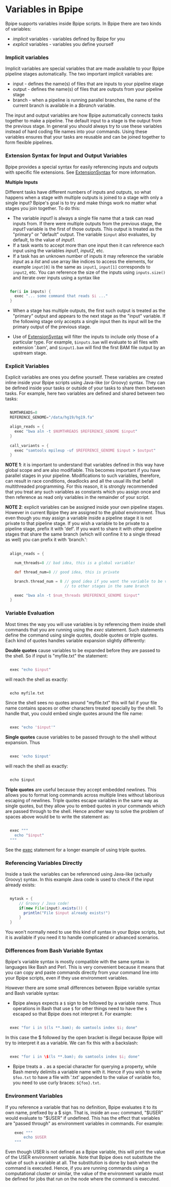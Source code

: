 [comment]: <> ( vim: ts=20 expandtab tw=100 spell nocindent nosmartindent filetype=Markdown)

# Variables in Bpipe

Bpipe supports variables inside Bpipe scripts.  In Bpipe there are two kinds of variables: 

- *implicit* variables  - variables defined by Bpipe for you
- *explicit* variables  - variables you define yourself

### Implicit variables

Implicit variables are special variables that are made available to your Bpipe pipeline stages automatically.   The two important implicit variables are:

- input - defines the name(s) of files that are inputs to your pipeline stage
- output - defines the name(s) of files that are outputs from your pipeline stage
- branch - when a pipeline is running parallel branches, the name of the current branch is available in a *$branch* variable.

The input and output variables are how Bpipe automatically connects tasks together to make a pipeline.  The default input to a stage is the output from the previous stage. In general you should always try to use these variables instead of hard coding file names into your commands.   Using these variables ensures that your tasks are reusable and can be joined together to form flexible pipelines.  

### Extension Syntax for Input and Output Variables

Bpipe provides a special syntax for easily referencing inputs and outputs with
specific file extensions. See [ExtensionSyntax](Language/ExtensionSyntax) for
more information.

**Multiple Inputs**

Different tasks have different numbers of inputs and outputs, so what happens
when a stage with multiple outputs is joined to a stage with only a single
input?  Bpipe's goal is to try and make things work no matter what stages you
join together.  To do this:

- The variable *input1* is always a single file name that a task can read
  inputs from.  If there were multiple outputs from the previous stage, the
  *input1* variable is the first of those outputs.  This output is treated as the
  "primary" or "default" output.  The variable `$input` also evaluates, by
  default, to the value of *input1*.
- If a task wants to accept more than one input then it can reference each
  input using the variables *input1*, *input2*, etc.
- If a task has an unknown number of inputs it may reference the variable
  *input* as a *list* and use array like indices to access the elements, for
  example `input[0]` is the same as `input1`, `input[1]` corresponds to
  `input2`, etc.   You can reference the size of the inputs using `inputs.size()`
  and iterate over inputs using a syntax like

```groovy 

  for(i in inputs) {
    exec "... some command that reads $i ..."
  }
```

- When a stage has multiple outputs, the first such output is treated as the
  "primary" output and appears to the next stage as the "input" variable.  If the
  following stage only accepts a single input then its input will be the primary
  output of the previous stage.

- Use of [ExtensionSyntax](../Language/ExtensionSyntax) will filter the inputs to 
  include only those of a particular type. For example, `$inputs.bam` will evaluate
  to all files with extension '.bam', and `$input1.bam` will find the first BAM file 
  output by an upstream stage.

### Explicit Variables

Explicit variables are ones you define yourself.  These variables are created
inline inside your Bpipe scripts using Java-like (or Groovy) syntax.  They can
be defined inside your tasks or outside of your tasks to share them between
tasks.  For example, here two variables are defined and shared between two
tasks:
```groovy 

  NUMTHREADS=8
  REFERENCE_GENOME="/data/hg19/hg19.fa"

  align_reads = {
    exec "bwa aln -t $NUMTHREADS $REFERENCE_GENOME $input"
  }
  
  call_variants = {
    exec "samtools mpileup -uf $REFERENCE_GENOME $input > $output"
  }
```

**NOTE 1**: it is important to understand that variables defined in this way have global scope
and are also modifiable. This becomes important if you have parallel stages in your pipeline.
Modifications to such variables, therefore, can result in race conditions, deadlocks and all 
the usual ills that befall multithreaded programming. For this reason, it is strongly recommended 
that you treat any such variables as constants which you assign once and then reference as read only
variables in the remainder of your script.

**NOTE 2**: explicit variables can be assigned inside your own pipeline stages. However in current 
Bpipe they are assigned to the _global_ environment. Thus even though you may assign a variable
inside a pipeline stage it is not private to that pipeline stage. If you wish a variable to be
private to a pipeline stage, prefix it with 'def'. If you want to share it with other pipeline
stages that share the same branch (which will confine it to a single thread as well) you can 
prefix it with 'branch.':

```groovy
    
  align_reads = {

    num_threads=8 // bad idea, this is a global variable!

    def thread_num=8 // good idea, this is private

    branch.thread_num = 8 // good idea if you want the variable to be visible 
                          // to other stages in the same branch

    exec "bwa aln -t $num_threads $REFERENCE_GENOME $input"
  }
``` 


### Variable Evaluation

Most times the way you will use variables is by referencing them inside shell commands that you are running using the *exec* statement.  Such statements define the command using single quotes, double quotes or triple quotes.  Each kind of quotes handles variable expansion slightly differently:

**Double quotes** cause variables to be expanded before they are passed to the shell.  So if input is "myfile.txt" the statement: 
```groovy 

  exec "echo $input"
```

will reach the shell as exactly:
```groovy 

  echo myfile.txt
```

Since the shell sees no quotes around "myfile.txt" this will fail if your file name contains spaces or other characters treated specially by the shell.  To handle that, you could embed single quotes around the file name:
```groovy 

  exec "echo '$input'"
```

**Single quotes** cause variables to be passed through to the shell without expansion.  Thus 
```groovy 

  exec 'echo $input'
```

will reach the shell as exactly:
```groovy 

  echo $input
```

**Triple quotes** are useful because they accept embedded newlines.  This allows you to format long commands across multiple lines without laborious escaping of newlines.   Triple quotes escape variables in the same way as single quotes, but they allow you to embed quotes in your commands which are passed through to the shell.  Hence another way to solve the problem of spaces above would be to write the statement as:
```groovy 

  exec """
    echo "$input"
  """
```

See the [exec](Language/Exec) statement for a longer example of using triple quotes.

### Referencing Variables Directly

Inside a task the variables can be referenced using Java-like (actually Groovy) syntax.  In this example Java code is used to check if the input already exists:
```groovy 

  mytask = {
      // Groovy / Java code!
      if(new File(input).exists()) {
        println("File $input already exists!")
      }
  }
```

You won't normally need to use this kind of syntax in your Bpipe scripts, but it is available if you need it to handle complicated or advanced scenarios.

### Differences from Bash Variable Syntax

Bpipe's variable syntax is mostly compatible with the same syntax in languages like Bash and Perl. This is very convenient because it means that you can copy and paste commands directly from your command line into your Bpipe scripts, even if they use environment variables.

However there are some small differences between Bpipe variable syntax and Bash variable syntax:

- Bpipe always expects a `$` sign to be followed by a variable name.  Thus operations in Bash that use `$` for other things need to have the `$` escaped so that Bpipe does not interpret it.  For example:

```groovy 

  exec "for i in $(ls **.bam); do samtools index $i; done"
```

In this case the $ followed by the open bracket is illegal because Bpipe will try to interpret it as a variable.  We can fix this with a backslash:
```groovy 

  exec "for i in \$(ls **.bam); do samtools index $i; done"
```

- Bpipe treats a `.` as a special character for querying a property, while Bash merely delimits a variable name with it. Hence if you wish to write `$foo.txt` to have a file with '.txt' appended to the value of variable foo, you need to use curly braces: `${foo}.txt`.


### Environment Variables

If you reference a variable that has no definition, Bpipe evaluates it to its own name, prefixed by
a $ sign. That is, inside an `exec` command, "$USER" would evaluate to "$USER" if undefined. This has 
the effect that variables are "passed through" as environment variables in commands. For example:

```groovy
    exec """
        echo $USER
    """
```

Even though USER is not defined as a Bpipe variable, this will print the value of the USER
environment variable.  Note that Bpipe does not substitute the value of such a variable at all. The
substitution is done by bash when the command is executed. Hence, if you are running commands using a
computational cluster or similar, the value of the environment variable must be defined for jobs
that run on the node where the command is executed.




